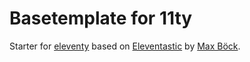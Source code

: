 # Basetemplate for 11ty

Starter for [eleventy](https://www.11ty.dev) based on [Eleventastic](https://eleventastic.netlify.com) by [Max Böck](https://github.com/maxboeck).
